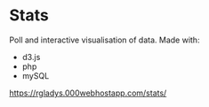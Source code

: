 # Stats
Poll and interactive visualisation of data.
Made with: 
* d3.js
* php
* mySQL

https://rgladys.000webhostapp.com/stats/

